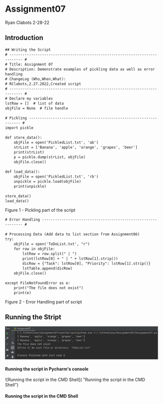 # Assignment07
Ryan Clabots 
2-28-22

## Introduction

```
## Writing the Script
# ---------------------------------------------------------------------------- #
# Title: Assignment 07
# Description: Demonstrate examples of pickling data as well as error handling
# ChangeLog (Who,When,What):
# RClabots,2.27.2022,Created script
# ---------------------------------------------------------------------------- #
# Declare my variables
lstRow = []  # list of data
objFile = None  # file handle

# Pickling ------------------------------------------------------------------ #
import pickle

def store_data():
    objFile = open('PickledList.txt', 'ab')
    strList = ['Banana', 'apple', 'orange', 'grapes', 'beer']
    print(strList)
    p = pickle.dump(strList, objFile)
    objFile.close()

def load_data():
    objFile = open('PickledList.txt', 'rb')
    unpickle = pickle.load(objFile)
    print(unpickle)

store_data()
load_data()

```
Figure 1 - Pickling part of the script

```
# Error Handling ------------------------------------------------------------- #

# Processing Data (Add data to list section from Assignment06)
try:
    objFile = open('ToDoList.txt', "r")
    for row in objFile:
        lstRow = row.split(" | ")
        print(lstRow[0] + " | " + lstRow[1].strip())
        dicRow = {"Task": lstRow[0], "Priority": lstRow[1].strip()}
        lstTable.append(dicRow)
    objFile.close()

except FileNotFoundError as e:
    print("The file does not exist")
    print(e)

```
Figure 2 - Error Handling part of script

## Running the Stript
![Running the script in Pycharm's Console](https://github.com/Lazyboy369/IntroToProg-Python-Mod07/blob/main/Pycharm_Console.png "Running the script in Pycharm's console")
#### Running the script in Pycharm's console

![Running the script in the CMD Shell]( "Running the script in the CMD Shell")
#### Running the script in the CMD Shell

